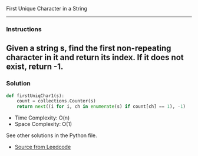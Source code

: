 First Unique Character in a String

---
### Instructions

Given a string s, find the first non-repeating character in it and return
its index. If it does not exist, return -1.
---

### Solution

```py
def firstUniqChar1(s):
    count = collections.Counter(s)
    return next((i for i, ch in enumerate(s) if count[ch] == 1), -1)
```

* Time Complexity: O(n)
* Space Complexity: O(1) 

See other solutions in the Python file.


* [Source from Leedcode](https://leetcode.com/problems/first-unique-character-in-a-string/description/)
